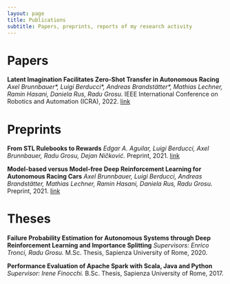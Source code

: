 ```yaml
---
layout: page
title: Publications
subtitle: Papers, preprints, reports of my research activity
---
```

# Papers
**Latent Imagination Facilitates Zero-Shot Transfer in Autonomous Racing**
*Axel Brunnbauer\*, Luigi Berducci\*, Andreas Brandstätter\*, Mathias Lechner, Ramin Hasani, Daniela Rus, Radu Grosu.*
IEEE International Conference on Robotics and Automation (ICRA), 2022. 
[link](https://arxiv.org/abs/2103.04909)

# Preprints

**From STL Rulebooks to Rewards**
*Edgar A. Aguilar, Luigi Berducci, Axel Brunnbauer, Radu Grosu, Dejan Ničković.*
Preprint, 2021. [link](https://arxiv.org/abs/2110.02792)

**Model-based versus Model-free Deep Reinforcement Learning for Autonomous Racing Cars**
*Axel Brunnbauer, Luigi Berducci, Andreas Brandstätter, Mathias Lechner, Ramin Hasani, Daniela Rus, Radu Grosu.*
Preprint, 2021. [link](https://arxiv.org/abs/2103.04909)

# Theses
**Failure Probability Estimation for Autonomous Systems through Deep Reinforcement Learning and Importance Splitting**
*Supervisors: Enrico Tronci, Radu Grosu.*
M.Sc. Thesis, Sapienza University of Rome, 2020.

**Performance Evaluation of Apache Spark with Scala, Java and Python**
*Supervisor: Irene Finocchi.*
B.Sc. Thesis, Sapienza University of Rome, 2017.
